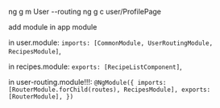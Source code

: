 ng g m User --routing
ng g c user/ProfilePage

add module in app module

in user.module: `imports: [CommonModule, UserRoutingModule, RecipesModule]`,

in recipes.module: `exports: [RecipeListComponent]`,

in user-routing.module!!!:
`@NgModule({ imports: [RouterModule.forChild(routes), RecipesModule], exports: [RouterModule], }) `
